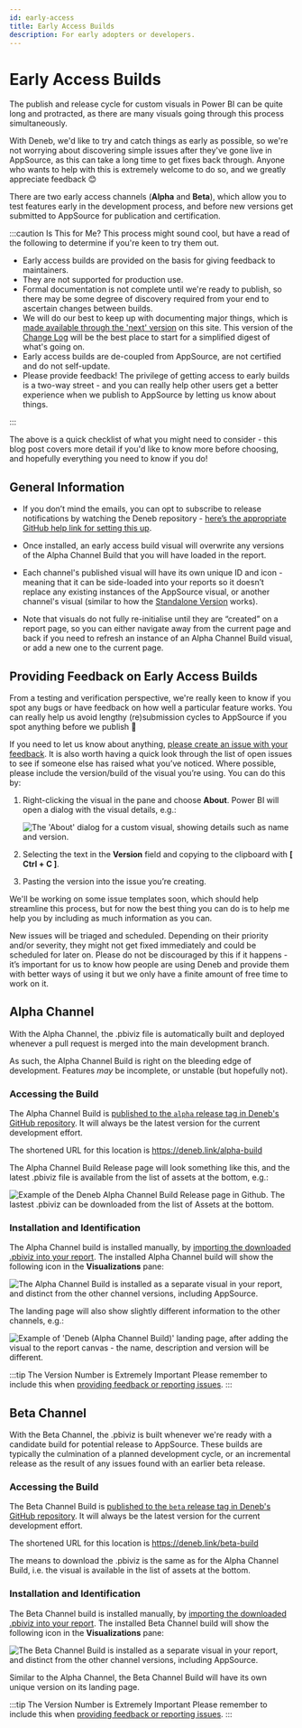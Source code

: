 ```yaml
---
id: early-access
title: Early Access Builds
description: For early adopters or developers.
---
```


# Early Access Builds

The publish and release cycle for custom visuals in Power BI can be quite long and protracted, as there are many visuals going through this process simultaneously.

With Deneb, we'd like to try and catch things as early as possible, so we're not worrying about discovering simple issues after they've gone live in AppSource, as this can take a long time to get fixes back through. Anyone who wants to help with this is extremely welcome to do so, and we greatly appreciate feedback 😊

There are two early access channels (**Alpha** and **Beta**), which allow you to test features early in the development process, and before new versions get submitted to AppSource for publication and certification.

:::caution Is This for Me?
This process might sound cool, but have a read of the following to determine if you're keen to try them out.

- Early access builds are provided on the basis for giving feedback to maintainers.
- They are not supported for production use.
- Formal documentation is not complete until we're ready to publish, so there may be some degree of discovery required from your end to ascertain changes between builds.
- We will do our best to keep up with documenting major things, which is [made available through the 'next' version](/next) on this site. This version of the [Change Log](/next/changelog) will be the best place to start for a simplified digest of what's going on.
- Early access builds are de-coupled from AppSource, are not certified and do not self-update.
- Please provide feedback! The privilege of getting access to early builds is a two-way street - and you can really help other users get a better experience when we publish to AppSource by letting us know about things.

:::

The above is a quick checklist of what you might need to consider - this blog post covers more detail if you'd like to know more before choosing, and hopefully everything you need to know if you do!

## General Information

- If you don’t mind the emails, you can opt to subscribe to release notifications by watching the Deneb repository - [here’s the appropriate GitHub help link for setting this up](https://docs.github.com/en/account-and-profile/managing-subscriptions-and-notifications-on-github/setting-up-notifications/about-notifications).

- Once installed, an early access build visual will overwrite any versions of the Alpha Channel Build that you will have loaded in the report.

- Each channel's published visual will have its own unique ID and icon - meaning that it can be side-loaded into your reports so it doesn’t replace any existing instances of the AppSource visual, or another channel's visual (similar to how the [Standalone Version](../getting-started#standalone-version) works).

- Note that visuals do not fully re-initialise until they are “created” on a report page, so you can either navigate away from the current page and back if you need to refresh an instance of an Alpha Channel Build visual, or add a new one to the current page.

## Providing Feedback on Early Access Builds

From a testing and verification perspective, we're really keen to know if you spot any bugs or have feedback on how well a particular feature works. You can really help us avoid lengthy (re)submission cycles to AppSource if you spot anything before we publish 🙂

If you need to let us know about anything, [please create an issue with your feedback](https://github.com/deneb-viz/deneb/issues). It is also worth having a quick look through the list of open issues to see if someone else has raised what you’ve noticed. Where possible, please include the version/build of the visual you’re using. You can do this by:

1.  Right-clicking the visual in the pane and choose **About**. Power BI will open a dialog with the visual details, e.g.:

    ![The 'About' dialog for a custom visual, showing details such as name and version.](/img/early-access/deneb-early-access-about-dialog.png "The 'About' dialog for a custom visual, showing details such as name and version.")

2.  Selecting the text in the **Version** field and copying to the clipboard with **[ Ctrl + C ]**.

3.  Pasting the version into the issue you’re creating.

We'll be working on some issue templates soon, which should help streamline this process, but for now the best thing you can do is to help me help you by including as much information as you can.

New issues will be triaged and scheduled. Depending on their priority and/or severity, they might not get fixed immediately and could be scheduled for later on. Please do not be discouraged by this if it happens - it’s important for us to know how people are using Deneb and provide them with better ways of using it but we only have a finite amount of free time to work on it.

## Alpha Channel

With the Alpha Channel, the .pbiviz file is automatically built and deployed whenever a pull request is merged into the main development branch.

As such, the Alpha Channel Build is right on the bleeding edge of development. Features _may_ be incomplete, or unstable (but hopefully not).

### Accessing the Build

The Alpha Channel Build is [published to the `alpha` release tag in Deneb's GitHub repository](https://github.com/deneb-viz/deneb/tree/alpha). It will always be the latest version for the current development effort.

The shortened URL for this location is https://deneb.link/alpha-build

The Alpha Channel Build Release page will look something like this, and the latest .pbiviz file is available from the list of assets at the bottom, e.g.:

![Example of the Deneb Alpha Channel Build Release page in Github. The lastest .pbiviz can be downloaded from the list of Assets at the bottom.](/img/early-access/alpha-release-page-example.png "Example of the Deneb Alpha Channel Build Release page in Github. The lastest .pbiviz can be downloaded from the list of Assets at the bottom.")

### Installation and Identification

The Alpha Channel build is installed manually, by [importing the downloaded .pbiviz into your report](https://docs.microsoft.com/en-us/power-bi/developer/visuals/power-bi-custom-visuals?WT.mc_id=DP-MVP-5003712#custom-visual-files). The installed Alpha Channel build will show the following icon in the **Visualizations** pane:

![The Alpha Channel Build is installed as a separate visual in your report, and distinct from the other channel versions, including AppSource.](/img/early-access/deneb-alpha-channel-icon.png "The Alpha Channel Build is installed as a separate visual in your report, and distinct from the other channel versions, including AppSource.")

The landing page will also show slightly different information to the other channels, e.g.:

![Example of 'Deneb (Alpha Channel Build)' landing page, after adding the visual to the report canvas - the name, description and version will be different.](/img/early-access/deneb-alpha-channel-landing.png "Example of 'Deneb (Alpha Channel Build)' landing page, after adding the visual to the report canvas - the name, description and version will be different.")

:::tip The Version Number is Extremely Important
Please remember to include this when [providing feedback or reporting issues](#providing-feedback-on-early-access-builds).
:::

## Beta Channel

With the Beta Channel, the .pbiviz is built whenever we're ready with a candidate build for potential release to AppSource. These builds are typically the culmination of a planned development cycle, or an incremental release as the result of any issues found with an earlier beta release.

### Accessing the Build

The Beta Channel Build is [published to the `beta` release tag in Deneb's GitHub repository](https://github.com/deneb-viz/deneb/releases/tag/beta). It will always be the latest version for the current development effort.

The shortened URL for this location is https://deneb.link/beta-build

The means to download the .pbiviz is the same as for the Alpha Channel Build, i.e. the visual is available in the list of assets at the bottom.

### Installation and Identification

The Beta Channel build is installed manually, by [importing the downloaded .pbiviz into your report](https://docs.microsoft.com/en-us/power-bi/developer/visuals/power-bi-custom-visuals?WT.mc_id=DP-MVP-5003712#custom-visual-files). The installed Beta Channel build will show the following icon in the **Visualizations** pane:

![The Beta Channel Build is installed as a separate visual in your report, and distinct from the other channel versions, including AppSource.](/img/early-access/deneb-beta-channel-icon.png "The Beta Channel Build is installed as a separate visual in your report, and distinct from the other channel versions, including AppSource.")

Similar to the Alpha Channel, the Beta Channel Build will have its own unique version on its landing page.

:::tip The Version Number is Extremely Important
Please remember to include this when [providing feedback or reporting issues](#providing-feedback-on-early-access-builds).
:::
